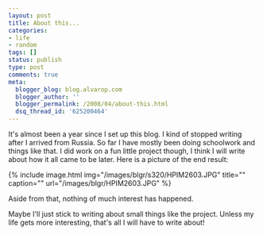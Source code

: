 ```yaml
---
layout: post
title: About this...
categories:
- life
- random
tags: []
status: publish
type: post
comments: true
meta:
  blogger_blog: blog.alvarop.com
  blogger_author: ''
  blogger_permalink: /2008/04/about-this.html
  dsq_thread_id: '625200464'
---
```

It's almost been a year since I set up this blog. I kind of stopped writing after I arrived from Russia.
So far I have mostly been doing schoolwork and things like that.
I did work on a fun little project though, I think I will write about how it all came to be later.
Here is a picture of the end result:

{% include image.html
            img="/images/blgr/s320/HPIM2603.JPG"
            title=""
            caption=""
            url="/images/blgr/HPIM2603.JPG" %}

 Aside from that, nothing of much interest has happened.

 Maybe I'll just stick to writing about small things like the project. Unless my life gets more interesting, that's all I will have to write about!
